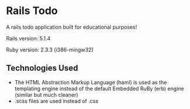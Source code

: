 # Rails Todo
A rails todo application built for educational purposes!

Rails version: 5.1.4

Ruby version: 2.3.3 (i386-mingw32)

## Technologies Used
* The HTML Abstraction Markup Language (haml) is used as the templating engine instead of the default Embedded RuBy (erb) engine (similar but much cleaner)
* .scss files are used instead of .css
